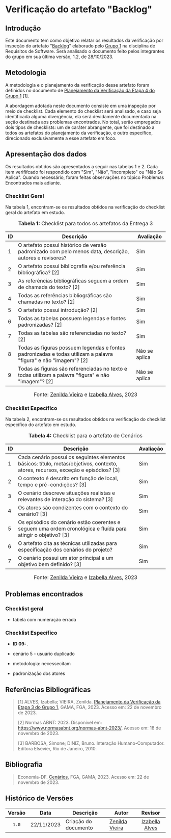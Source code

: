 # Verificação do artefato "Backlog"

## Introdução

Este documento tem como objetivo relatar os resultados da verificação por inspeção do artefato "[Backlog](https://github.com/Requisitos-de-Software/2023.2-Economia-DF/blob/main/docs/modelagem/agil/backlog.md)" elaborado pelo [Grupo 1](https://requisitos-de-software.github.io/2023.2-Economia-DF/) na disciplina de Requisitos de Software. Será analisado o documento feito pelos integrantes do grupo em sua última versão, 1.2, de 28/10/2023.

## Metodologia

A metodologia e o planejamento da verificação desse artefato foram definidos no documento de [Planejamento da Verificação da Etapa 4 do Grupo 1](https://github.com/Requisitos-de-Software/2023.2-Economia-DF/blob/main/docs/verificacao/Grupo-01/Entrega-04/planejamento-verificacao-e4-grupo1.md) [1].

A abordagem adotada neste documento consiste em uma inspeção por meio de checklist. Cada elemento do checklist será analisado, e caso seja identificada alguma divergência, ela será devidamente documentada na seção destinada aos problemas encontrados. No total, serão empregados dois tipos de checklists: um de caráter abrangente, que foi destinado a todos os artefatos do planejamento da verificação, e outro específico, direcionado exclusivamente a esse artefato em foco.

## Apresentação dos dados

Os resultados obtidos são apresentados a seguir nas tabelas 1 e 2. Cada item verififcado foi respondido com "Sim", "Não", "Incompleto" ou "Não Se Aplica". Quando necessário, foram feitas observações no tópico Problemas Encontrados mais adiante.

### Checklist Geral

Na tabela 1, encontram-se os resultados obtidos na verificação do checklist geral do artefato em estudo.

<div align="center">
<font size="3"><p style="text-align: center"><b>Tabela 1:</b> Checklist para todos os artefatos da Entrega 3</p></font>

<table>
  <thead>
    <tr>
      <th>ID</th>
      <th>Descrição</th>
      <th>Avaliação</th>
    </tr>
  </thead>
  <tbody>
    <tr>
      <td>1</td>
      <td>O artefato possui histórico de versão padronizado com pelo menos data, descrição, autores e revisores?</td>
      <td>Sim</td>
    </tr>
    <tr>
      <td>2</td>
      <td>O artefato possui bibliografia e/ou referência bibliográfica? [2] </td>
      <td>Sim</td>
    </tr>
    <tr>
      <td>3</td>
      <td>As referências bibliográficas seguem a ordem de chamada do texto? [2]</td>
      <td>Sim</td>
    </tr>
    <tr>
      <td>4</td>
      <td>Todas as referências bibliográficas são chamadas no texto? [2]</td>
      <td>Sim</td>
    </tr>
    <tr>
      <td>5</td>
      <td>O artefato possui introdução? [2]</td>
      <td>Sim</td>
    </tr>
    <tr>
      <td>6</td>
      <td>Todas as tabelas possuem legendas e fontes padronizadas? [2]</td>
      <td>Sim</td>
    </tr>
    <tr>
      <td>7</td>
      <td>Todas as tabelas são referenciadas no texto? [2] </td>
      <td>Sim</td>
    </tr>
    <tr>
      <td>8</td>
      <td>Todas as figuras possuem legendas e fontes padronizadas e todas utilizam a palavra "figura" e não "imagem"? [2] </td>
      <td>Não se aplica</td>
    </tr>
    <tr>
      <td>9</td>
      <td>Todas as figuras são referenciadas no texto e todas utilizam a palavra "figura" e não "imagem"? [2] </td>
      <td>Não se aplica</td>
    </tr>
  </tbody>
</table>

<font size="3"><p style="text-align: center">Fonte: <a href="https://github.com/zenildavieira">Zenilda Vieira</a> e <a href="https://github.com/izabellaalves">Izabella Alves</a>, 2023</p></font>
</div>

### Checklist Específico

Na tabela 2, encontram-se os resultados obtidos na verificação do checklist específico do artefato em estudo.

<div align="center">
<font size="3"><p style="text-align: center"><b>Tabela 4:</b> Checklist para o artefato de Cenários</p></font>

<table>
  <thead>
    <tr>
      <th>ID</th>
      <th>Descrição</th>
      <th>Avaliação</th>
    </tr>
  </thead>
  <tbody>
    <tr>
      <td>1</td>
      <td>Cada cenário possui os seguintes elementos básicos: título, metas/objetivos, contexto, atores, recursos, exceção e episódios? [3] </td>
      <td>Sim</td>
    </tr>
    <tr>
      <td>2</td>
      <td>O contexto é descrito em função de local, tempo e pré-condições? [3]</td>
      <td>Sim</td>
    </tr>
    <tr>
      <td>3</td>
      <td>O cenário descreve situações realistas e relevantes de interação do sistema? [3]</td>
      <td>Sim</td>
    </tr>
    <tr>
      <td>4</td>
      <td>Os atores são condizentes com o contexto do cenário? [3]</td>
      <td>Sim</td>
    </tr>
    <tr>
      <td>5</td>
      <td>Os episódios do cenário estão coerentes e seguem uma ordem cronológica e fluída para atingir o objetivo? [3]</td>
      <td>Sim</td>
    </tr>
    <tr>
      <td>6</td>
      <td>O artefato cita as técnicas utilizadas para especificação dos cenários do projeto?</td>
      <td>Sim</td>
    </tr>
    <tr>
      <td>7</td>
      <td>O cenário possui um ator principal e um objetivo bem definido? [3]</td>
      <td>Sim</td>
    </tr>
  </tbody>
</table>

<font size="3"><p style="text-align: center">Fonte: <a href="https://github.com/zenildavieira">Zenilda Vieira</a> e <a href="https://github.com/izabellaalves">Izabella Alves</a>, 2023</p></font>
</div>

## Problemas encontrados


### Checklist geral

- tabela com numeração errada

### Checklist Específico

- **ID 09:** .

- cenário 5 - usuário duplicado
- metodologia: necessecitam 
- padronização dos atores

## Referências Bibliográficas

> [1] ALVES, Izabella; VIEIRA, Zenilda. [Planejamento da Verificação da Etapa 3 do Grupo 1](https://github.com/Requisitos-de-Software/2023.2-Economia-DF/blob/main/docs/verificacao/Grupo-01/Entrega-03/planejamento-verificacao-e3-grupo1.md), GAMA, FGA, 2023. Acesso em: 22 de novembro de 2023.
> 
> [2] Normas ABNT: 2023. Disponível em: <https://www.normasabnt.org/normas-abnt-2023/>. Acesso em: 18 de novembro de 2023.
>
> [3] BARBOSA, Simone; DINIZ, Bruno. Interação Humano-Computador. Editora Elsevier, Rio de Janeiro, 2010.
>

## Bibliografia

> Economia-DF. [Cenários](https://requisitos-de-software.github.io/2023.2-Economia-DF/modelagem/cenarios/), FGA, GAMA, 2023. Acesso em: 22 de novembro de 2023.
> 

## Histórico de Versões

| Versão | Data   | Descrição     | Autor     |  Revisor        |
| :----: | ------ | ------------- | --------- | :-------------: |
| `1.0`  | 22/11/2023 | Criação do documento  | [Zenilda Vieira](https://github.com/zenildavieira)| [Izabella Alves](https://github.com/izabellaalves) |